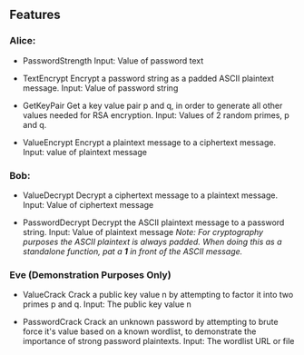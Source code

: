## Features

### Alice: 

- PasswordStrength
Input: Value of password text

- TextEncrypt
Encrypt a password string as a padded ASCII plaintext message. 
Input: Value of password string

- GetKeyPair
Get a key value pair p and q, in order to generate all other values needed for RSA encryption. 
Input: Values of 2 random primes, p and q. 

- ValueEncrypt
Encrypt a plaintext message to a ciphertext message. 
Input: value of plaintext message

### Bob: 

- ValueDecrypt
Decrypt a ciphertext message to a plaintext message. 
Input: Value of ciphertext message

- PasswordDecrypt
Decrypt the ASCII plaintext message to a password string. 
Input: Value of plaintext message
*Note: For cryptography purposes the ASCII plaintext is always padded. When doing this as a standalone function, pat a **1** in front of the ASCII message.*

### Eve (Demonstration Purposes Only)

- ValueCrack
Crack a public key value n by attempting to factor it into two primes p and q. 
Input: The public key value n

- PasswordCrack
Crack an unknown password by attempting to brute force it's value based on a known wordlist, to demonstrate the importance of strong password plaintexts. 
Input: The wordlist URL or file
